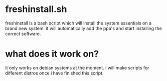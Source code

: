 # freshinstall.sh
freshinstall is a bash script which will install the system essentials on a brand new system.
it will automatically add the ppa's and start installing the correct software.

# what does it work on?
it only works on debian systems at the moment.
i will make scripts for different distros once i have finished this script.
